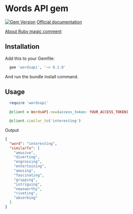 # Words API gem
[![Gem Version](https://badge.fury.io/rb/wordsapi.svg)](https://badge.fury.io/rb/wordsapi)
[Official documentation](https://rapidapi.com/wordsapi/api/wordsapi)

[About Ruby magic comment](https://medium.com/bit-concept/ruby-about-deep-symbolize-keys-and-frozen-string-literal-true-e773725549ad)

## Installation

Add this to your Gemfile:
```ruby
  gem 'wordsapi', '~> 0.1.0'
```
And run the bundle install command.  


## Usage
```ruby
  require 'wordsapi'
  
  @client = WordsAPI.new(access_token: YOUR_ACCESS_TOKEN)
```
```ruby
  @client.similar_to('interesting')
```
Output
```json
{
  "word": "interesting",
  "similarTo": [
    "amusive",
    "diverting",
    "engrossing",
    "entertaining",
    "amusing",
    "fascinating",
    "gripping",
    "intriguing",
    "newsworthy",
    "riveting",
    "absorbing"
  ]
}
```
